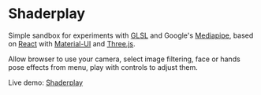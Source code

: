 # Shaderplay

Simple sandbox for experiments with [GLSL](https://www.khronos.org/opengl/wiki/Core_Language_(GLSL)) and Google's [Mediapipe](https://mediapipe.dev/), based on [React](https://reactjs.org/) with [Material-UI](https://material-ui.com/) and [Three.js](https://threejs.org/).
               
Allow browser to use your camera, select image filtering, face or hands pose effects from menu, play with controls to adjust them.

Live demo: [Shaderplay](https://virtualkiln.ru/)
